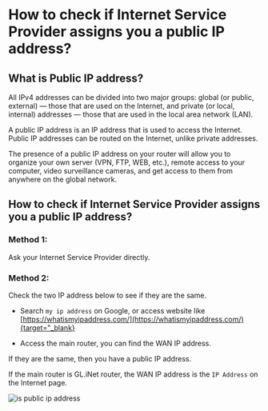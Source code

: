 # How to check if Internet Service Provider assigns you a public IP address?

## What is Public IP address?

All IPv4 addresses can be divided into two major groups: global (or public, external) — those that are used on the Internet, and private (or local, internal) addresses — those that are used in the local area network (LAN).

A public IP address is an IP address that is used to access the Internet. Public IP addresses can be routed on the Internet, unlike private addresses.

The presence of a public IP address on your router will allow you to organize your own server (VPN, FTP, WEB, etc.), remote access to your computer, video surveillance cameras, and get access to them from anywhere on the global network.

## How to check if Internet Service Provider assigns you a public IP address?

### Method 1:

Ask your Internet Service Provider directly.

### Method 2:

Check the two IP address below to see if they are the same.

* Search `my ip address` on Google, or access website like [https://whatismyipaddress.com/](https://whatismyipaddress.com/){target="_blank}

* Access the main router, you can find the WAN IP address.

If they are the same, then you have a public IP address.

If the main router is GL.iNet router, the WAN IP address is the `IP Address` on the Internet page.

![is public ip address](https://static.gl-inet.com/docs/router/en/3/tutorials/how_to_check_if_isp_assigns_you_a_public_ip_address/is_public_ip_address.png)
